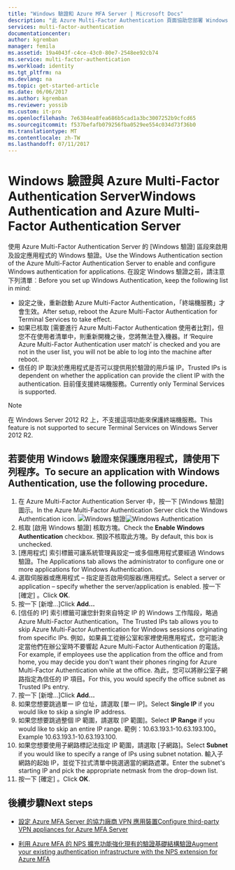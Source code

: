 ```yaml
---
title: "Windows 驗證和 Azure MFA Server | Microsoft Docs"
description: "此 Azure Multi-Factor Authentication 頁面協助您部署 Windows 驗證與 Azure Multi-Factor Authentication Server。"
services: multi-factor-authentication
documentationcenter: 
author: kgremban
manager: femila
ms.assetid: 19a4043f-c4ce-43c0-80e7-2548ee92cb74
ms.service: multi-factor-authentication
ms.workload: identity
ms.tgt_pltfrm: na
ms.devlang: na
ms.topic: get-started-article
ms.date: 06/06/2017
ms.author: kgremban
ms.reviewer: yossib
ms.custom: it-pro
ms.openlocfilehash: 7e6384ea8fea686b5cad1a3bc3007252b9cfcd65
ms.sourcegitcommit: f537befafb079256fba0529ee554c034d73f36b0
ms.translationtype: MT
ms.contentlocale: zh-TW
ms.lasthandoff: 07/11/2017
---
```

# <a name="windows-authentication-and-azure-multi-factor-authentication-server"></a><span data-ttu-id="1a787-103">Windows 驗證與 Azure Multi-Factor Authentication Server</span><span class="sxs-lookup"><span data-stu-id="1a787-103">Windows Authentication and Azure Multi-Factor Authentication Server</span></span>
<span data-ttu-id="1a787-104">使用 Azure Multi-Factor Authentication Server 的 [Windows 驗證] 區段來啟用及設定應用程式的 Windows 驗證。</span><span class="sxs-lookup"><span data-stu-id="1a787-104">Use the Windows Authentication section of the Azure Multi-Factor Authentication Server to enable and configure Windows authentication for applications.</span></span> <span data-ttu-id="1a787-105">在設定 Windows 驗證之前，請注意下列清單︰</span><span class="sxs-lookup"><span data-stu-id="1a787-105">Before you set up Windows Authentication, keep the following list in mind:</span></span>

* <span data-ttu-id="1a787-106">設定之後，重新啟動 Azure Multi-Factor Authentication，「終端機服務」才會生效。</span><span class="sxs-lookup"><span data-stu-id="1a787-106">After setup, reboot the Azure Multi-Factor Authentication for Terminal Services to take effect.</span></span>
* <span data-ttu-id="1a787-107">如果已核取 [需要進行 Azure Multi-Factor Authentication 使用者比對]，但您不在使用者清單中，則重新開機之後，您將無法登入機器。</span><span class="sxs-lookup"><span data-stu-id="1a787-107">If ‘Require Azure Multi-Factor Authentication user match’ is checked and you are not in the user list, you will not be able to log into the machine after reboot.</span></span>
* <span data-ttu-id="1a787-108">信任的 IP 取決於應用程式是否可以提供用於驗證的用戶端 IP。</span><span class="sxs-lookup"><span data-stu-id="1a787-108">Trusted IPs is dependent on whether the application can provide the client IP with the authentication.</span></span> <span data-ttu-id="1a787-109">目前僅支援終端機服務。</span><span class="sxs-lookup"><span data-stu-id="1a787-109">Currently only Terminal Services is supported.</span></span>  

> [!NOTE]
> <span data-ttu-id="1a787-110">在 Windows Server 2012 R2 上，不支援這項功能來保護終端機服務。</span><span class="sxs-lookup"><span data-stu-id="1a787-110">This feature is not supported to secure Terminal Services on Windows Server 2012 R2.</span></span>

## <a name="to-secure-an-application-with-windows-authentication-use-the-following-procedure"></a><span data-ttu-id="1a787-111">若要使用 Windows 驗證來保護應用程式，請使用下列程序。</span><span class="sxs-lookup"><span data-stu-id="1a787-111">To secure an application with Windows Authentication, use the following procedure.</span></span>
1. <span data-ttu-id="1a787-112">在 Azure Multi-Factor Authentication Server 中，按一下 [Windows 驗證] 圖示。</span><span class="sxs-lookup"><span data-stu-id="1a787-112">In the Azure Multi-Factor Authentication Server click the Windows Authentication icon.</span></span>
   <span data-ttu-id="1a787-113">![Windows 驗證](./media/multi-factor-authentication-get-started-server-windows/windowsauth.png)</span><span class="sxs-lookup"><span data-stu-id="1a787-113">![Windows Authentication](./media/multi-factor-authentication-get-started-server-windows/windowsauth.png)</span></span>
2. <span data-ttu-id="1a787-114">核取 [啟用 Windows 驗證] 核取方塊。</span><span class="sxs-lookup"><span data-stu-id="1a787-114">Check the **Enable Windows Authentication** checkbox.</span></span> <span data-ttu-id="1a787-115">預設不核取此方塊。</span><span class="sxs-lookup"><span data-stu-id="1a787-115">By default, this box is unchecked.</span></span>
3. <span data-ttu-id="1a787-116">[應用程式] 索引標籤可讓系統管理員設定一或多個應用程式要經過 Windows 驗證。</span><span class="sxs-lookup"><span data-stu-id="1a787-116">The Applications tab allows the administrator to configure one or more applications for Windows Authentication.</span></span>
4. <span data-ttu-id="1a787-117">選取伺服器或應用程式 – 指定是否啟用伺服器/應用程式。</span><span class="sxs-lookup"><span data-stu-id="1a787-117">Select a server or application – specify whether the server/application is enabled.</span></span> <span data-ttu-id="1a787-118">按一下 [確定] 。</span><span class="sxs-lookup"><span data-stu-id="1a787-118">Click **OK**.</span></span>
5. <span data-ttu-id="1a787-119">按一下 [新增...]</span><span class="sxs-lookup"><span data-stu-id="1a787-119">Click **Add…**</span></span>
6. <span data-ttu-id="1a787-120">[信任的 IP] 索引標籤可讓您針對來自特定 IP 的 Windows 工作階段，略過 Azure Multi-Factor Authentication。</span><span class="sxs-lookup"><span data-stu-id="1a787-120">The Trusted IPs tab allows you to skip Azure Multi-Factor Authentication for Windows sessions originating from specific IPs.</span></span> <span data-ttu-id="1a787-121">例如，如果員工從辦公室和家裡使用應用程式，您可能決定當他們在辦公室時不要響起 Azure Multi-Factor Authentication 的電話。</span><span class="sxs-lookup"><span data-stu-id="1a787-121">For example, if employees use the application from the office and from home, you may decide you don't want their phones ringing for Azure Multi-Factor Authentication while at the office.</span></span> <span data-ttu-id="1a787-122">為此，您可以將辦公室子網路指定為信任的 IP 項目。</span><span class="sxs-lookup"><span data-stu-id="1a787-122">For this, you would specify the office subnet as Trusted IPs entry.</span></span>
7. <span data-ttu-id="1a787-123">按一下 [新增...]</span><span class="sxs-lookup"><span data-stu-id="1a787-123">Click **Add…**</span></span>
8. <span data-ttu-id="1a787-124">如果您想要跳過單一 IP 位址，請選取 [單一 IP]。</span><span class="sxs-lookup"><span data-stu-id="1a787-124">Select **Single IP** if you would like to skip a single IP address.</span></span>
9. <span data-ttu-id="1a787-125">如果您想要跳過整個 IP 範圍，請選取 [IP 範圍]。</span><span class="sxs-lookup"><span data-stu-id="1a787-125">Select **IP Range** if you would like to skip an entire IP range.</span></span> <span data-ttu-id="1a787-126">範例：10.63.193.1-10.63.193.100。</span><span class="sxs-lookup"><span data-stu-id="1a787-126">Example 10.63.193.1-10.63.193.100.</span></span>
10. <span data-ttu-id="1a787-127">如果您想要使用子網路標記法指定 IP 範圍，請選取 [子網路]。</span><span class="sxs-lookup"><span data-stu-id="1a787-127">Select **Subnet** if you would like to specify a range of IPs using subnet notation.</span></span> <span data-ttu-id="1a787-128">輸入子網路的起始 IP，並從下拉式清單中挑選適當的網路遮罩。</span><span class="sxs-lookup"><span data-stu-id="1a787-128">Enter the subnet's starting IP and pick the appropriate netmask from the drop-down list.</span></span>
11. <span data-ttu-id="1a787-129">按一下 [確定] 。</span><span class="sxs-lookup"><span data-stu-id="1a787-129">Click **OK**.</span></span>

## <a name="next-steps"></a><span data-ttu-id="1a787-130">後續步驟</span><span class="sxs-lookup"><span data-stu-id="1a787-130">Next steps</span></span>

- [<span data-ttu-id="1a787-131">設定 Azure MFA Server 的協力廠商 VPN 應用裝置</span><span class="sxs-lookup"><span data-stu-id="1a787-131">Configure third-party VPN appliances for Azure MFA Server</span></span>](multi-factor-authentication-advanced-vpn-configurations.md)

- [<span data-ttu-id="1a787-132">利用 Azure MFA 的 NPS 擴充功能強化現有的驗證基礎結構驗證</span><span class="sxs-lookup"><span data-stu-id="1a787-132">Augment your existing authentication infrastructure with the NPS extension for Azure MFA</span></span>](multi-factor-authentication-nps-extension.md)
